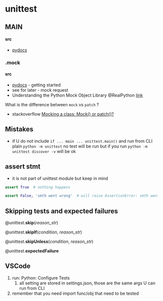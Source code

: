 # unittest

## MAIN

#### src

* [pydocs](https://docs.python.org/3/library/unittest.html)

### .mock

#### src

* [pydocs](https://docs.python.org/3/library/unittest.mock-examples.html?highlight=mock) - getting started
* see for later - mock request
* Understanding the Python Mock Object Library @RealPython [link](https://realpython.com/python-mock-library/)

What is the difference between `mock` vs `patch` ?

* stackoverflow  [Mocking a class: Mock\(\) or patch\(\)?](https://stackoverflow.com/questions/8180769/mocking-a-class-mock-or-patch)

## Mistakes

* if U do not include `if ... main ... unittest.main()` and run from CLI plain `python -m unittest` no test will be run but if you run `python -m unittest discover -v` will be ok

## assert stmt

* it is not part of unittest module but keep in mind

```python
assert True  # nothing happens

assert False, 'smth went wrong'  # will raise AssertionError: smth went wrong
```

## Skipping tests and expected failures

@unittest.**skip**\(_reason\_str_\)

@unittest.**skipIf**\(_condition_, _reason\_str_\)

@unittest.**skipUnless**\(_condition_, _reason\_str_\)

@unittest.**expectedFailure**

## VSCode

1. run: Python: Configure Tests
   1. all setting are stored in settings.json, those are the same args U can run from CLI
2. remember that you need import func/obj that need to be tested

